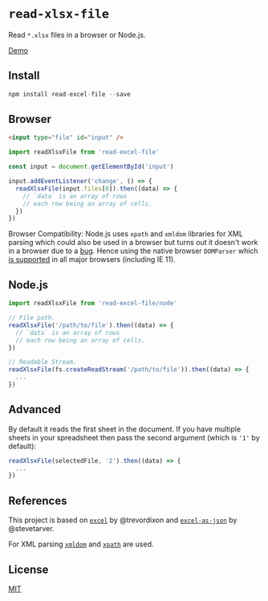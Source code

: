 # `read-xlsx-file`

Read `*.xlsx` files in a browser or Node.js.

[Demo](https://catamphetamine.github.io/read-excel-file/)

## Install

```js
npm install read-excel-file --save
```

## Browser

```html
<input type="file" id="input" />
```

```js
import readXlsxFile from 'read-excel-file'

const input = document.getElementById('input')

input.addEventListener('change', () => {
  readXlsxFile(input.files[0]).then((data) => {
    // `data` is an array of rows
    // each row being an array of cells.
  })
})
```

Browser Compatibility: Node.js uses `xpath` and `xmldom` libraries for XML parsing which could also be used in a browser but turns out it doesn't work in a browser due to a [bug](https://github.com/goto100/xpath/issues/85). Hence using the native browser `DOMParser` which [is supported](https://caniuse.com/#search=domparser) in all major browsers (including IE 11).

## Node.js

```js
import readXlsxFile from 'read-excel-file/node'

// File path.
readXlsxFile('/path/to/file').then((data) => {
  // `data` is an array of rows
  // each row being an array of cells.
})

// Readable Stream.
readXlsxFile(fs.createReadStream('/path/to/file')).then((data) => {
  ...
})
```

## Advanced

By default it reads the first sheet in the document. If you have multiple sheets in your spreadsheet then pass the second argument (which is `'1'` by default):

```js
readXlsxFile(selectedFile, '2').then((data) => {
  ...
})
````

## References

This project is based on [`excel`](https://github.com/trevordixon/excel.js) by @trevordixon and [`excel-as-json`](https://github.com/stevetarver/excel-as-json/blob) by @stevetarver.

For XML parsing [`xmldom`](https://github.com/jindw/xmldom) and [`xpath`](https://github.com/goto100/xpath) are used.

## License

[MIT](LICENSE)


